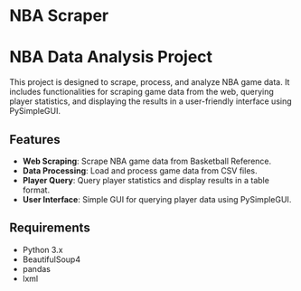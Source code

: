 # NBA Scraper

# NBA Data Analysis Project

This project is designed to scrape, process, and analyze NBA game data. It includes functionalities for scraping game data from the web, querying player statistics, and displaying the results in a user-friendly interface using PySimpleGUI.

## Features

- **Web Scraping**: Scrape NBA game data from Basketball Reference.
- **Data Processing**: Load and process game data from CSV files.
- **Player Query**: Query player statistics and display results in a table format.
- **User Interface**: Simple GUI for querying player data using PySimpleGUI.


## Requirements

- Python 3.x
- BeautifulSoup4
- pandas
- lxml


